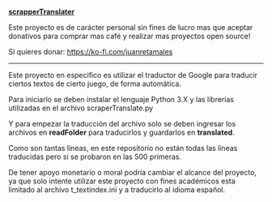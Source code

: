**[scrapperTranslater](https://github.com/juanretamales/scrapperTranslater)**

Este proyecto es de carácter personal sin fines de lucro mas que aceptar donativos para comprar mas café y realizar mas proyectos open source!

Si quieres donar: https://ko-fi.com/juanretamales

_________________________________

Este proyecto en especifico es utilizar el traductor de Google para traducir ciertos textos de cierto juego, de forma automática.

Para iniciarlo se deben instalar el lenguaje Python 3.X y las librerías utilizadas en el archivo scraperTranslate.py

Y para empezar la traducción del archivo solo se deben ingresar los archivos en **readFolder** para traducirlos y guardarlos en **translated**.

Como son tantas líneas, en este repositorio no están todas las líneas traducidas pero si se probaron en las 500 primeras.

De tener apoyo monetario o moral podría cambiar el alcance del proyecto, ya que solo intente utilizar este proyecto con fines académicos esta limitado al archivo t_textindex.ini y a traducirlo al idioma español.